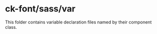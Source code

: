 # ck-font/sass/var

This folder contains variable declaration files named by their component class.
